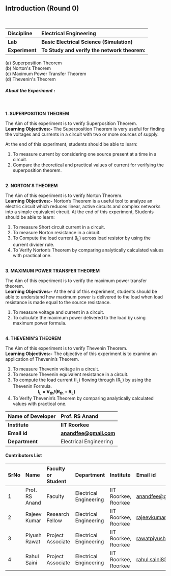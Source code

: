## Introduction (Round 0)

<br>

<b>Discipline | <b> Electrical Engineering
:--|:--|
<b> Lab | <b> Basic Electrical Science (Simulation)
<b> Experiment|     <b> To Study and verify the network theorem: <br>
(a) Superposition Theorem<br>
(b) Norton's Theorem<br>
(c) Maximum Power Transfer Theorem<br> 
(d) Thevenin's Theorem

<h5> About the Experiment : </h5> <br>

<b>1. SUPERPOSITION THEOREM </b> <br>

The Aim of this experiment is to verify Superposition Theorem.<br>
<b>Learning Objectives:- </b> The Superposition Theorem is very useful for finding the voltages and currents in a circuit with two or more sources of supply.<br>

At the end of this experiment, students should be able to learn:<br>

1. To measure current by considering one source present at a time in a circuit.<br>
2. Compare the theoretical and practical values of current for verifying the superposition theorem.<br><br>

<b> 2. NORTON'S THEOREM </b> <br>

The Aim of this experiment is to verify Norton Theorem.<br>
<b>Learning Objectives:-</b>  Norton’s Theorem is a useful tool to analyze an electric circuit which reduces linear, active circuits and complex networks into a simple equivalent circuit.
At the end of this experiment, Students should be able to learn:<br>

1. To measure Short circuit current in a circuit.<br>
2. To measure Norton resistance in a circuit.<br>
3. To Compute the load current (I<sub>L</sub>) across load resistor by using the current divider rule.<br>
4. To Verify Norton’s Theorem by comparing analytically calculated values with practical one.<br><br>

<b> 3. MAXIMUM POWER TRANSFER THEOREM  </b> <br>

The Aim of this experiment is to verify the maximum power transfer theorem.<br>
<b>Learning Objectives:-</b> At the end of this experiment, students should be able to understand how maximum power is delivered to the load when load resistance is made equal to the source resistance.<br>

1. To measure voltage and current in a circuit.<br>
2. To calculate the maximum power delivered to the load by using maximum power formula. <br><br>

<b> 4. THEVENIN'S THEOREM </b>  <br>

The Aim of this experiment is to verify Thevenin Theorem.<br>
<b>Learning Objectives:-</b> The objective of this experiment is to examine an application of Thevenin’s Theorem.<br>

1. To measure Thevenin voltage in a circuit.<br>
2. To measure Thevenin equivalent resistance in a circuit.<br>
3. To compute the load current (I<sub>L</sub>) flowing through (R<sub>L</sub>) by using the Thevenin Formula.<br>
&nbsp;&nbsp;&nbsp;&nbsp;&nbsp;&nbsp;&nbsp;&nbsp;&nbsp;&nbsp;&nbsp;&nbsp;&nbsp;&nbsp;&nbsp;&nbsp;&nbsp;&nbsp;&nbsp;       <b> I<sub>L</sub> = V<sub>th</sub>/(R<sub>th</sub> + R<sub>L</sub>) </b> <br>
4. To Verify Thevenin’s Theorem by comparing analytically calculated values with practical one.

<b>Name of Developer | <b> Prof. RS Anand
:--|:--|
<b> Institute | <b> IIT Roorkee
<b> Email id|   <b> anandfee@gmail.com
<b> Department | Electrical Engineering

#### Contributors List

SrNo | Name | Faculty or Student | Department| Institute | Email id
:--|:--|:--|:--|:--|:--|
1 | Prof. RS Anand | Faculty | Electrical Engineering | IIT Roorkee, Roorkee | anandfee@gmail.com
2 | Rajeev Kumar | Research Fellow | Electrical Engineering | IIT Roorkee, Roorkee | rajeevkumar.rke@gmail.com
3 | Piyush Rawat | Project Associate | Electrical Engineering | IIT Roorkee, Roorkee | rawatpiyush72@gmail.com
4 | Rahul Saini | Project Associate | Electrical Engineering | IIT Roorkee, Roorkee | rahul.saini8599@gmail.com

<br>
